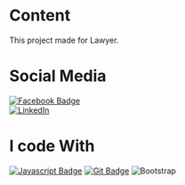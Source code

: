 # Content 

This project made for Lawyer. 


# Social Media

[![Facebook Badge](https://img.shields.io/badge/Facebook-1877F2?style=for-the-badge&logo=facebook&logoColor=white)](https://www.facebook.com/Rhythm0061)  
[![LinkedIn](https://img.shields.io/badge/linkedin-%230077B5.svg?style=for-the-badge&logo=linkedin&logoColor=white)](https://www.linkedin.com/in/rakibul-islam-567353194/)


# I code With 

[![Javascript Badge](https://img.shields.io/badge/-Javascript-F0DB4F?style=for-the-badge&labelColor=black&logo=javascript&logoColor=F0DB4F)](#) [![Git Badge](https://img.shields.io/badge/Git-F05032?style=for-the-badge&logo=git&logoColor=white)](#) ![Bootstrap](https://img.shields.io/badge/bootstrap-%23563D7C.svg?style=for-the-badge&logo=bootstrap&logoColor=white)

